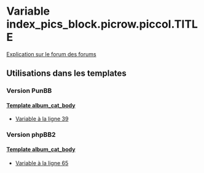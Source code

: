 # Variable index_pics_block.picrow.piccol.TITLE
[Explication sur le forum des forums](http://forum.forumactif.com/t294113-listing-des-variables#index_pics_block.picrow.piccol.TITLE)

## Utilisations dans les templates

### Version PunBB

#### [Template album_cat_body](punbb/album_cat_body.md)
* [Variable à la ligne 39](../punbb/album_cat_body.tpl#L39)

### Version phpBB2

#### [Template album_cat_body](subsilver/album_cat_body.md)
* [Variable à la ligne 65](../subsilver/album_cat_body.tpl#L65)